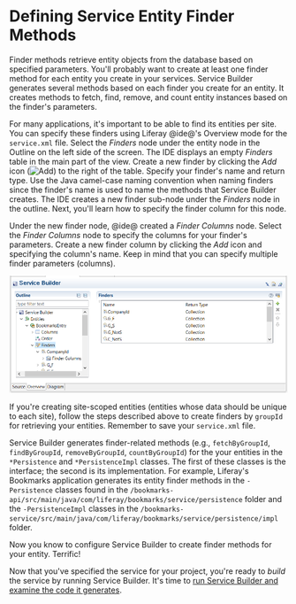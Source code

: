 # Defining Service Entity Finder Methods [](id=defining-service-entity-finder-methods)

Finder methods retrieve entity objects from the database based on specified
parameters. You'll probably want to create at least one finder method for each
entity you create in your services. Service Builder generates several methods
based on each finder you create for an entity. It creates methods to fetch,
find, remove, and count entity instances based on the finder's parameters. 

For many applications, it's important to be able to find its entities per site.
You can specify these finders using Liferay @ide@'s Overview mode for the
`service.xml` file. Select the *Finders* node under the entity node in the
Outline on the left side of the screen. The IDE displays an empty *Finders*
table in the main part of the view. Create a new finder by clicking the *Add*
icon
(![Add](../../../../images/icon-add-ide.png))
to the right of the table. Specify your finder's name and return type. Use the
Java camel-case naming convention when naming finders since the finder's name is
used to name the methods that Service Builder creates. The IDE creates a new
finder sub-node under the *Finders* node in the outline. Next, you'll learn how
to specify the finder column for this node. 

Under the new finder node, @ide@ created a *Finder Columns* node. Select the
*Finder Columns* node to specify the columns for your finder's parameters.
Create a new finder column by clicking the *Add* icon and specifying the
column's name. Keep in mind that you can specify multiple finder parameters
(columns).

![Figure 4: Creating Finder entities is easy with Liferay @ide@.](../../../../images/service-builder-finders.png)

If you're creating site-scoped entities (entities whose data should be unique to
each site), follow the steps described above to create finders by `groupId` for
retrieving your entities. Remember to save your `service.xml` file. 

Service Builder generates finder-related methods (e.g., `fetchByGroupId`,
`findByGroupId`, `removeByGroupId`, `countByGroupId`) for the your entities in
the `*Persistence` and `*PersistenceImpl` classes. The first of these classes is
the interface; the second is its implementation. For example, Liferay's
Bookmarks application generates its entity finder methods in the `-Persistence`
classes found in the
`/bookmarks-api/src/main/java/com/liferay/bookmarks/service/persistence` folder
and the `-PersistenceImpl` classes in the
`/bookmarks-service/src/main/java/com/liferay/bookmarks/service/persistence/impl`
folder.

Now you know to configure Service Builder to create finder methods for your
entity. Terrific!

Now that you've specified the service for your project, you're ready to *build*
the service by running Service Builder. It's time to
[run Service Builder and examine the code it generates](/develop/tutorials/-/knowledge_base/7-1/running-service-builder-and-understanding-the-generated-code). 
